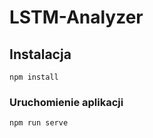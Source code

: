 # LSTM-Analyzer

## Instalacja
```
npm install
```

### Uruchomienie aplikacji
```
npm run serve
```
